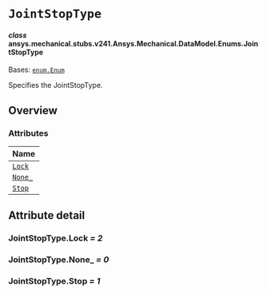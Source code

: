 <!-- vale off -->

<a id="jointstoptype"></a>

# `JointStopType`

<a id="ansys.mechanical.stubs.v241.Ansys.Mechanical.DataModel.Enums.JointStopType"></a>

#### *class* ansys.mechanical.stubs.v241.Ansys.Mechanical.DataModel.Enums.JointStopType

Bases: [`enum.Enum`](https://docs.python.org/3/library/enum.html#enum.Enum)

Specifies the JointStopType.

<!-- !! processed by numpydoc !! -->

<a id="overview"></a>

## Overview

### Attributes

| Name |
| --------------------------------- |
| [`Lock`](#JointStopType.Lock) |
| [`None_`](#JointStopType.None_) |
| [`Stop`](#JointStopType.Stop) |

<a id="attribute-detail"></a>

## Attribute detail

<a id="JointStopType.Lock"></a>

### JointStopType.Lock *= 2*

<a id="JointStopType.None_"></a>

### JointStopType.None_ *= 0*

<a id="JointStopType.Stop"></a>

### JointStopType.Stop *= 1*

<!-- vale on -->
